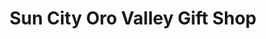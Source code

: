 ---
title: "Sun City Oro Valley Gift Shop"
url: /oro-valley/sun-city-oro-valley-gift-shop/
shop: Andenken
---